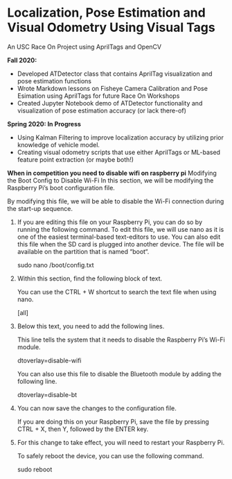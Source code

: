 # Localization, Pose Estimation and Visual Odometry Using Visual Tags
An USC Race On Project using AprilTags and OpenCV

**Fall 2020:**
- Developed ATDetector class that contains AprilTag visualization and pose estimation functions
- Wrote Markdown lessons on Fisheye Camera Calibration and Pose Esimation using AprilTags for future Race On Workshops
- Created Jupyter Notebook demo of ATDetector functionality and visualization of pose estimation accuracy (or lack there-of)

**Spring 2020: In Progress** 
- Using Kalman Filtering to improve localization accuracy by utilizing prior knowledge of vehicle model.
- Creating visual odometry scripts that use either AprilTags or ML-based feature point extraction (or maybe both!)


**When in competition you need to disable wifi on raspberry pi**
Modifying the Boot Config to Disable Wi-Fi
In this section, we will be modifying the Raspberry Pi’s boot configuration file.

By modifying this file, we will be able to disable the Wi-Fi connection during the start-up sequence.
  1. If you are editing this file on your Raspberry Pi, you can do so by running the following command.
     To edit this file, we will use nano as it is one of the easiest terminal-based text-editors to use.
     You can also edit this file when the SD card is plugged into another device. The file will be available on the partition that is named “boot“.

      sudo nano /boot/config.txt

   2. Within this section, find the following block of text.

      You can use the CTRL + W shortcut to search the text file when using nano.

       [all]

   3. Below this text, you need to add the following lines.

      This line tells the system that it needs to disable the Raspberry Pi’s Wi-Fi module.

        dtoverlay=disable-wifi

      You can also use this file to disable the Bluetooth module by adding the following line.

        dtoverlay=disable-bt

   4. You can now save the changes to the configuration file.


      If you are doing this on your Raspberry Pi, save the file by pressing CTRL + X, then Y, followed by the ENTER key.

   5. For this change to take effect, you will need to restart your Raspberry Pi.

      To safely reboot the device, you can use the following command.

        sudo reboot

